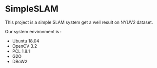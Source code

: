 # SimpleSLAM

This project is a simple SLAM system get a well result on NYUV2 dataset.

Our system environment is :

* Ubuntu 18.04
* OpenCV 3.2
* PCL 1.8.1
* G2O
* DBoW2